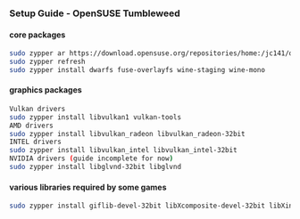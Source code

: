 ### Setup Guide - OpenSUSE Tumbleweed

#### core packages
```sh
sudo zypper ar https://download.opensuse.org/repositories/home:/jc141/openSUSE_Tumbleweed/home:jc141.repo
sudo zypper refresh
sudo zypper install dwarfs fuse-overlayfs wine-staging wine-mono
```

#### graphics packages
```sh
Vulkan drivers
sudo zypper install libvulkan1 vulkan-tools
AMD drivers
sudo zypper install libvulkan_radeon libvulkan_radeon-32bit
INTEL drivers
sudo zypper install libvulkan_intel libvulkan_intel-32bit
NVIDIA drivers (guide incomplete for now)
sudo zypper install libglvnd-32bit libglvnd
```

#### various libraries required by some games
```sh
sudo zypper install giflib-devel-32bit libXcomposite-devel-32bit libXinerama-devel-32bit libxslt-devel-32bit mpg123-devel-32bit mpg123-openal-32bit zlib-devel-32bit libpulse-devel-32bit giflib-devel libgphoto2-6 zlib-devel libva2 gstreamer-plugins-base gstreamer-plugins-good gstreamer-plugins-ugly gstreamer-plugins-bad gstreamer-plugins-vaapi gstreamer-plugins-libav
```
